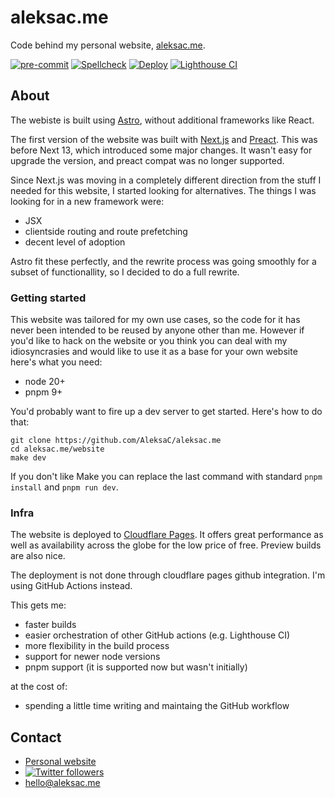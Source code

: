 # aleksac.me

Code behind my personal website, [aleksac.me](https://aleksac.me).

[![pre-commit](https://github.com/AleksaC/aleksac.me/actions/workflows/pre-commit.yml/badge.svg)](https://github.com/AleksaC/aleksac.me/actions/workflows/pre-commit.yml)
[![Spellcheck](https://github.com/AleksaC/aleksac.me/actions/workflows/spellcheck.yml/badge.svg)](https://github.com/AleksaC/aleksac.me/actions/workflows/spellcheck.yml)
[![Deploy](https://github.com/AleksaC/aleksac.me/actions/workflows/deploy.yml/badge.svg)](https://github.com/AleksaC/aleksac.me/actions/workflows/deploy.yml)
[![Lighthouse CI](https://github.com/AleksaC/aleksac.me/actions/workflows/lighthouse-ci.yml/badge.svg)](https://github.com/AleksaC/aleksac.me/actions/workflows/lighthouse-ci.yml)

## About

The webiste is built using [Astro](https://github.com/withastro/astro), without
additional frameworks like React.

The first version of the website was built with [Next.js](https://github.com/vercel/next.js)
and [Preact](https://preactjs.com/). This was before Next 13, which introduced
some major changes. It wasn't easy for upgrade the version, and preact compat was
no longer supported.

Since Next.js was moving in a completely different direction from the stuff I needed
for this website, I started looking for alternatives. The things I was looking
for in a new framework were:

- JSX
- clientside routing and route prefetching
- decent level of adoption

Astro fit these perfectly, and the rewrite process was going smoothly for a subset
of functionallity, so I decided to do a full rewrite.

### Getting started

This website was tailored for my own use cases, so the code for it has never been
intended to be reused by anyone other than me. However if you'd like to hack on the
website or you think you can deal with my idiosyncrasies and would like to use
it as a base for your own website here's what you need:

- node 20+
- pnpm 9+

You'd probably want to fire up a dev server to get started. Here's how to do that:

```
git clone https://github.com/AleksaC/aleksac.me
cd aleksac.me/website
make dev
```

If you don't like Make you can replace the last command with standard `pnpm install`
and `pnpm run dev`.

### Infra

The website is deployed to [Cloudflare Pages](https://pages.cloudflare.com/).
It offers great performance as well as availability across the globe for the low
price of free. Preview builds are also nice.

The deployment is not done through cloudflare pages github integration.
I'm using GitHub Actions instead.

This gets me:

- faster builds
- easier orchestration of other GitHub actions (e.g. Lighthouse CI)
- more flexibility in the build process
- support for newer node versions
- pnpm support (it is supported now but wasn't initially)

at the cost of:

- spending a little time writing and maintaing the GitHub workflow

## Contact
- [Personal website](https://aleksac.me)
- <a target="_blank" href="http://twitter.com/aleksa_c_"><img alt='Twitter followers' src="https://img.shields.io/twitter/follow/aleksa_c_.svg?style=social"></a>
- hello@aleksac.me
